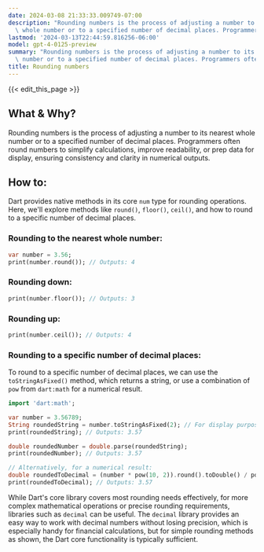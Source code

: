 ```yaml
---
date: 2024-03-08 21:33:33.009749-07:00
description: "Rounding numbers is the process of adjusting a number to its nearest\
  \ whole number or to a specified number of decimal places. Programmers often round\u2026"
lastmod: '2024-03-13T22:44:59.816256-06:00'
model: gpt-4-0125-preview
summary: "Rounding numbers is the process of adjusting a number to its nearest whole\
  \ number or to a specified number of decimal places. Programmers often round\u2026"
title: Rounding numbers
---
```


{{< edit_this_page >}}

## What & Why?

Rounding numbers is the process of adjusting a number to its nearest whole number or to a specified number of decimal places. Programmers often round numbers to simplify calculations, improve readability, or prep data for display, ensuring consistency and clarity in numerical outputs.

## How to:

Dart provides native methods in its core `num` type for rounding operations. Here, we'll explore methods like `round()`, `floor()`, `ceil()`, and how to round to a specific number of decimal places.

### Rounding to the nearest whole number:

```dart
var number = 3.56;
print(number.round()); // Outputs: 4
```

### Rounding down:

```dart
print(number.floor()); // Outputs: 3
```

### Rounding up:

```dart
print(number.ceil()); // Outputs: 4
```

### Rounding to a specific number of decimal places:

To round to a specific number of decimal places, we can use the `toStringAsFixed()` method, which returns a string, or use a combination of `pow` from `dart:math` for a numerical result.

```dart
import 'dart:math';

var number = 3.56789;
String roundedString = number.toStringAsFixed(2); // For display purposes
print(roundedString); // Outputs: 3.57

double roundedNumber = double.parse(roundedString);
print(roundedNumber); // Outputs: 3.57

// Alternatively, for a numerical result:
double roundedToDecimal = (number * pow(10, 2)).round().toDouble() / pow(10, 2);
print(roundedToDecimal); // Outputs: 3.57
```

While Dart's core library covers most rounding needs effectively, for more complex mathematical operations or precise rounding requirements, libraries such as `decimal` can be useful. The `decimal` library provides an easy way to work with decimal numbers without losing precision, which is especially handy for financial calculations, but for simple rounding methods as shown, the Dart core functionality is typically sufficient.
